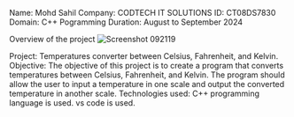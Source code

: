 Name: Mohd Sahil
Company: CODTECH IT SOLUTIONS
ID: CT08DS7830
Domain: C++ Pogramming
Duration: August to September 2024

Overview of the project 
![Screenshot  092119](https://github.com/user-attachments/assets/ac8693fa-4512-4860-addf-97477b7cdd50)

Project: Temperatures converter between Celsius, Fahrenheit, and Kelvin.
Objective: The objective of this project is to create a program that converts temperatures between Celsius,
Fahrenheit, and Kelvin. The program should allow the user to input a temperature in one scale and output the converted
temperature in another scale.
Technologies used:
C++ programming language is used.
vs code is used.
